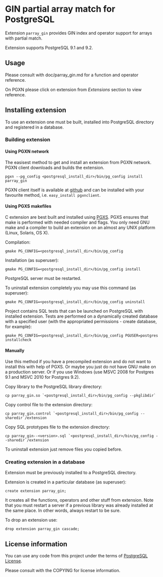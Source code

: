 GIN partial array match for PostgreSQL
======================================

Extension `parray_gin` provides GIN index and operator support for arrays with partial match.

Extension supports PostgreSQL 9.1 and 9.2.

Usage
-----

Please consult with doc/parray_gin.md for a function and operator reference.

On PGXN please click on extension from _Extensions_ section to view reference.

Installing extension
--------------------

To use an extension one must be built, installed into PostgreSQL directory
and registered in a database.

### Building extension

#### Using PGXN network

The easisest method to get and install an extension from PGXN network.
PGXN client downloads and builds the extension.

    pgxn --pg_config <postgresql_install_dir>/bin/pg_config install parray_gin

PGXN client itself is available at [github](https://github.com/dvarrazzo/pgxnclient) and
can be installed with your favourite method, i.e. `easy_install pgxnclient`.

#### Using PGXS makefiles

C extension are best built and installed using [PGXS](http://www.postgresql.org/docs/9.1/static/extend-pgxs.html).
PGXS ensures that make is performed with needed compiler and flags. You only need GNU make and a compiler to build
an extension on an almost any UNIX platform (Linux, Solaris, OS X).

Compilation:

    gmake PG_CONFIG=<postgresql_install_dir>/bin/pg_config

Installation (as superuser):

    gmake PG_CONFIG=<postgresql_install_dir>/bin/pg_config install

PostgreSQL server must be restarted. 

To uninstall extension completely you may use this command (as superuser):

    gmake PG_CONFIG=<postgresql_install_dir>/bin/pg_config uninstall

Project contains SQL tests that can be launched on PostgreSQL with installed extension.
Tests are performed on a dynamically created database with a specified user (with the 
appropriated permissions - create database, for example):

    gmake PG_CONFIG=<postgresql_install_dir>/bin/pg_config PGUSER=postgres installcheck

#### Manually

Use this method if you have a precompiled extension and do not want to install this with help of PGXS.
Or maybe you just do not have GNU make on a production server.
Or if you use Windows (use MSVC 2008 for Postgres 9.1 and MSVC 2010 for Postgres 9.2).

Copy library to the PostgreSQL library directory:

    cp parray_gin.so `<postgresql_install_dir>/bin/pg_config --pkglibdir` 

Copy control file to the extension directory:
    
    cp parray_gin.control `<postgresql_install_dir>/bin/pg_config --sharedir`/extension

Copy SQL prototypes file to the extension directory:
    
    cp parray_gin--<version>.sql `<postgresql_install_dir>/bin/pg_config --sharedir`/extension

To uninstall extension just remove files you copied before.

### Creating extension in a database

Extension must be previously installed to a PostgreSQL directory.

Extension is created in a particular database (as superuser):

    create extension parray_gin;

It creates all the functions, operators and other stuff from extension.
Note that you must restart a server if a previous library was already installed
at the same place. In other words, always restart to be sure. 

To drop an extension use:

    drop extension parray_gin cascade;


License information
-------------------

You can use any code from this project under the terms of [PostgreSQL License](http://www.postgresql.org/about/licence/).

Please consult with the COPYING for license information.
